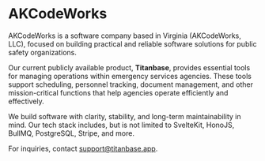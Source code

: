 # AKCodeWorks

AKCodeWorks is a software company based in Virginia (AKCodeWorks, LLC), focused on building practical and reliable software solutions for public safety organizations.

Our current publicly available product, **Titanbase**, provides essential tools for managing operations within emergency services agencies. These tools support scheduling, personnel tracking, document management, and other mission-critical functions that help agencies operate efficiently and effectively.

We build software with clarity, stability, and long-term maintainability in mind. Our tech stack includes, but is not limited to SvelteKit, HonoJS, BullMQ, PostgreSQL, Stripe, and more.

For inquiries, contact [support@titanbase.app](mailto:support@titanbase.app).
